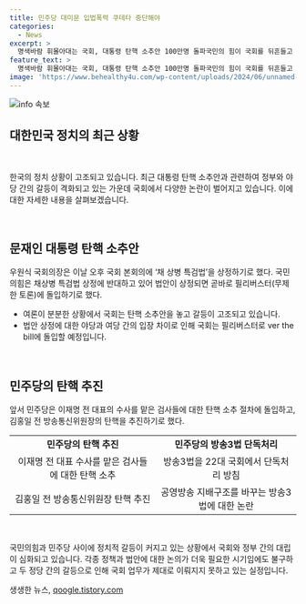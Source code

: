 ```yaml
---
title: 민주당 대미문 입법폭력 쿠데타 중단해야
categories:
  - News
excerpt: >
  명색바람 휘몰아대는 국회, 대통령 탄핵 소추안 100만명 돌파국민의 힘이 국회를 뒤흔들고 있다. 더불어민주당의 탄핵 시도에 대한 비판이 비등하며 국회의 상정안에 진통 예상. 이에 대항한 국민의힘은 필리버스터로 저지선을 노렸으나 마땅한 해결책을 찾기 어려움. 곧바로 필요한 경제 분야 대정부질문은 중단되고, 이런 상황에서 민주당은 대통령 탄핵 소추안을 뒷받침하며 국민동의 청원 100만명 돌파에 박차를 가하고 있다.
feature_text: >
  명색바람 휘몰아대는 국회, 대통령 탄핵 소추안 100만명 돌파국민의 힘이 국회를 뒤흔들고 있다. 더불어민주당의 탄핵 시도에 대한 비판이 비등하며 국회의 상정안에 진통 예상. 이에 대항한 국민의힘은 필리버스터로 저지선을 노렸으나 마땅한 해결책을 찾기 어려움. 곧바로 필요한 경제 분야 대정부질문은 중단되고, 이런 상황에서 민주당은 대통령 탄핵 소추안을 뒷받침하며 국민동의 청원 100만명 돌파에 박차를 가하고 있다.
image: 'https://www.behealthy4u.com/wp-content/uploads/2024/06/unnamed-file.png'
---
```


<p><img src="https://www.behealthy4u.com/wp-content/uploads/2024/06/unnamed-file.png" alt="info 속보" /></p>

<h2 data-ke-size="size26">대한민국 정치의 최근 상황</h2>

<p data-ke-size="size16">&nbsp;</p>

<p>한국의 정치 상황이 고조되고 있습니다. 최근 대통령 탄핵 소추안과 관련하여 정부와 야당 간의 갈등이 격화되고 있는 가운데 국회에서 다양한 논란이 벌어지고 있습니다. 이에 대한 자세한 내용을 살펴보겠습니다.</p>

<p data-ke-size="size16">&nbsp;</p>

<h2 data-ke-size="size24">문재인 대통령 탄핵 소추안</h2>

<p data-ke-size="size16">우원식 국회의장은 이날 오후 국회 본회의에 ‘채 상병 특검법’을 상정하기로 했다. 국민의힘은 채상병 특검법 상정에 반대하고 있어 법안이 상정되면 곧바로 필리버스터(무제한 토론)에 돌입하기로 했다.</p>

<ul>
<li>여론이 분분한 상황에서 국회는 탄핵 소추안을 놓고 갈등이 고조되고 있습니다.</li>
<li>법안 상정에 대한 야당과 여당 간의 입장 차이로 인해 국회는 필리버스터로 ver the bill에 돌입할 예정입니다.</li>
</ul>

<p data-ke-size="size16">&nbsp;</p>

<h2 data-ke-size="size24">민주당의 탄핵 추진</h2>

<p data-ke-size="size16">앞서 민주당은 이재명 전 대표의 수사를 맡은 검사들에 대한 탄핵 소추 절차에 돌입하고, 김홍일 전 방송통신위원장의 탄핵을 추진하기로 했다.</p>

<table style="width: 100%;">
<tbody>
<tr>
<td style="text-align: center; height: 17px;"><b>민주당의 탄핵 추진</b></td>
<td style="text-align: center; height: 17px;"><b>민주당의 방송3법 단독처리</b></td>
</tr>
<tr>
<td style="text-align: center; height: 17px;">이재명 전 대표 수사를 맡은 검사들에 대한 탄핵 소추</td>
<td style="text-align: center; height: 17px;">방송3법을 22대 국회에서 단독처리 방침</td>
</tr>
<tr>
<td style="text-align: center; height: 17px;">김홍일 전 방송통신위원장 탄핵 추진</td>
<td style="text-align: center; height: 17px;">공영방송 지배구조를 바꾸는 방송3법에 대한 논란</td>
</tr>
</tbody>
</table>

<p data-ke-size="size16">&nbsp;</p>

<p>국민의힘과 민주당 사이에 정치적 갈등이 커지고 있는 상황에서 국회와 정부 간의 대립이 심화되고 있습니다. 각종 정책과 법안에 대한 논의가 더욱 필요한 시기임에도 불구하고 두 정당 간의 갈등으로 인해 국회 업무가 제대로 이뤄지지 못하고 있는 실정입니다.</p>
생생한 뉴스, <a href="https://qoogle.tistory.com" rel="dofollow">qoogle.tistory.com</a>


